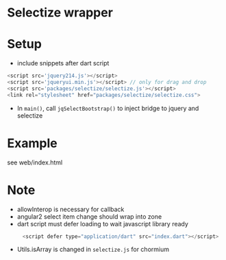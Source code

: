 Selectize wrapper
======================================

# Setup
* include snippets after dart script
```javascript
<script src='jquery214.js'></script>
<script src='jqueryui.min.js'></script> // only for drag and drop
<script src='packages/selectize/selectize.js'></script>
<link rel="stylesheet" href="packages/selectize/selectize.css">
```
* In `main()`, call `jqSelectBootstrap()` to inject bridge to jquery and selectize
# Example
see web/index.html

# Note
* allowInterop is necessary for callback
* angular2 select item change should wrap into zone
* dart script must defer loading to wait javascript library ready
```javascript
     <script defer type="application/dart" src="index.dart"></script>
```
* Utils.isArray is changed in  `selectize.js` for chormium  
